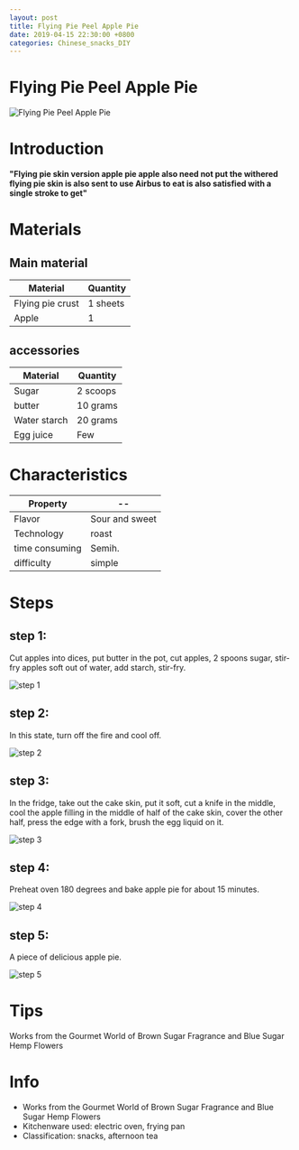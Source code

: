 ```yaml
---
layout: post
title: Flying Pie Peel Apple Pie
date: 2019-04-15 22:30:00 +0800
categories: Chinese_snacks_DIY
---
```


# Flying Pie Peel Apple Pie

![Flying Pie Peel Apple Pie]({{site.baseurl}}/img/420146/420146.jpg)

# Introduction

**"Flying pie skin version apple pie apple also need not put the withered flying pie skin is also sent to use Airbus to eat is also satisfied with a single stroke to get"**

# Materials


## Main material

Material|Quantity
--|--
Flying pie crust|1 sheets
Apple|1

## accessories

Material|Quantity
--|--
Sugar|2 scoops
butter|10 grams
Water starch|20 grams
Egg juice|Few

# Characteristics

Property|--
--|--
Flavor|Sour and sweet
Technology|roast
time consuming|Semih.
difficulty|simple

# Steps

## step 1:

Cut apples into dices, put butter in the pot, cut apples, 2 spoons sugar, stir-fry apples soft out of water, add starch, stir-fry.

![step 1]({{site.baseurl}}/img/420146/1.jpg)

## step 2:

In this state, turn off the fire and cool off.

![step 2]({{site.baseurl}}/img/420146/2.jpg)

## step 3:

In the fridge, take out the cake skin, put it soft, cut a knife in the middle, cool the apple filling in the middle of half of the cake skin, cover the other half, press the edge with a fork, brush the egg liquid on it.

![step 3]({{site.baseurl}}/img/420146/3.jpg)

## step 4:

Preheat oven 180 degrees and bake apple pie for about 15 minutes.

![step 4]({{site.baseurl}}/img/420146/4.jpg)

## step 5:

A piece of delicious apple pie.

![step 5]({{site.baseurl}}/img/420146/5.jpg)

# Tips

Works from the Gourmet World of Brown Sugar Fragrance and Blue Sugar Hemp Flowers

# Info

- Works from the Gourmet World of Brown Sugar Fragrance and Blue Sugar Hemp Flowers
- Kitchenware used: electric oven, frying pan
- Classification: snacks, afternoon tea